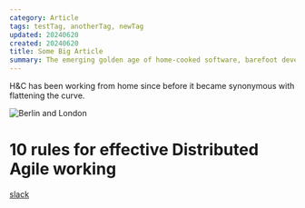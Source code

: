 ```yaml
---
category: Article
tags: testTag, anotherTag, newTag
updated: 20240620
created: 20240620
title: Some Big Article
summary: The emerging golden age of home-cooked software, barefoot developers, and why the local-first community should help build it
---
```


H&C has been working from home since before it became synonymous with flattening the curve. 

![Berlin and London](/berlin.png)


# 10 rules for effective Distributed Agile working
 [slack](https://slack.com/intl/en-gb/?eu_nc=1)